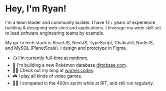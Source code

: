 # Hey, I'm Ryan!

I'm a team leader and community builder. I have 12+ years of experience building & designing web sites and applications. I leverage my wide skill set to lead software engineering teams by example.

My go-to tech stack is ReactJS, NextJS, TypeScript, ChakraUI, NodeJS, and MySQL (PlanetScale). I design and prototype in Figma.

- 📺 I'm currently full-time at [mmhmm](https://mmhmm.app).
- 🔮 I'm building a new Pokémon database [dittobase.com](https://www.dittobase.com).
- 🧙‍♂️ Check out my blog at [warner.codes](https://www.warner.codes).
- 🎮 I play all kinds of video games.
- 🏃‍♂️ I competed in the 400m sprint while at RIT, and still run regularly.
